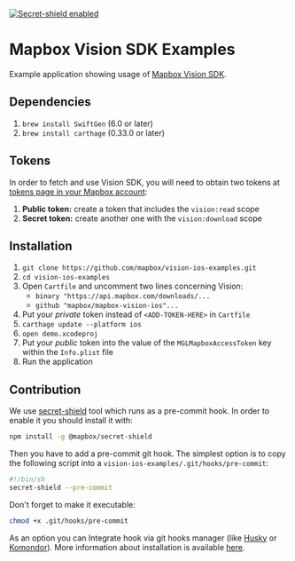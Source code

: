 [![Secret-shield enabled](https://github.com/mapbox/secret-shield/blob/assets/secret-shield-enabled-badge.svg)](https://github.com/mapbox/secret-shield/blob/master/docs/enabledBadge.md)

# Mapbox Vision SDK Examples

Example application showing usage of [Mapbox Vision SDK](https://vision.mapbox.com/).

## Dependencies
1. `brew install SwiftGen` (6.0 or later)
1. `brew install carthage` (0.33.0 or later)

## Tokens
In order to fetch and use Vision SDK, you will need to obtain two tokens at [tokens page in your Mapbox account](https://account.mapbox.com/access-tokens/create/):
1. **Public token:** create a token that includes the `vision:read` scope
1. **Secret token:** create another one with the `vision:download` scope

## Installation
1. `git clone https://github.com/mapbox/vision-ios-examples.git`
1. `cd vision-ios-examples`
1. Open `Cartfile` and uncomment two lines concerning Vision:
	- `binary "https://api.mapbox.com/downloads/...`
	- `github "mapbox/mapbox-vision-ios"...`
1. Put your *private* token instead of `<ADD-TOKEN-HERE>` in `Cartfile`
1. `carthage update --platform ios`
1. `open demo.xcodeproj`
1. Put your *public* token into the value of the `MGLMapboxAccessToken` key within the `Info.plist` file
1. Run the application

## Contribution

We use [secret-shield](https://github.com/mapbox/secret-shield) tool which runs as a pre-commit hook. In order to enable it you should install it with:
```sh
npm install -g @mapbox/secret-shield
```

Then you have to add a pre-commit git hook. The simplest option is to copy the following script into a `vision-ios-examples/.git/hooks/pre-commit`:
```sh
#!/bin/sh
secret-shield --pre-commit
```

Don't forget to make it executable:
```sh
chmod +x .git/hooks/pre-commit
```

As an option you can Integrate hook via git hooks manager (like [Husky](https://github.com/typicode/husky) or [Komondor](https://github.com/shibapm/Komondor)).
More information about installation is available [here](https://github.com/mapbox/secret-shield#install).
